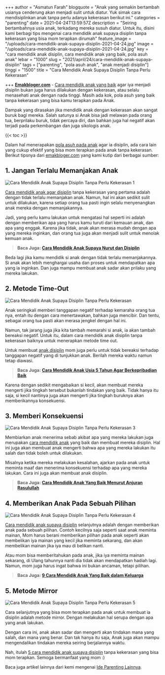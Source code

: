+++
author = "Asmatun Farah"
blogquote = "Anak yang semakin bertambah usianya cenderung akan menjadi sulit untuk diatur. Yuk simak cara mendisiplinkan anak tanpa perlu adanya kekerasan berikut ini."
categories = "parenting"
date = 2021-04-24T13:59:57Z
description = "Seiring bertambahnya usia anak, terkadang mereka susuh diatur. Untuk itu, disini kami berbagi tips mengenai cara mendidik anak supaya disiplin tanpa kekerasan yang bisa mom terapkan dirumah"
feature_image = "/uploads/cara-mendidik-anak-supaya-disiplin-2021-04-24.jpg"
image = "/uploads/cara-mendidik-anak-supaya-disiplin-2021-04-24.jpg"
key = "cara mendidik anak disiplin, cara mendidik anak yang baik, pola asuh anak"
lebar = "1000"
slug = "2021/april/24/cara-mendidik-anak-supaya-disiplin"
tags = ["parenting", "pola asuh anak", "anak menjadi disiplin"]
tinggi = "1500"
title = "Cara Mendidik Anak Supaya Disiplin Tanpa Perlu Kekerasan"

+++
[**Emakbloger.com**](/) - [Cara mendidik anak yang baik](https://www.emakbloger.com/2021/april/13/cara-mendidik-anak/) agar iya menjadi disiplin bukan juga harus dilakukan dengan kekerasan, atau selalu menasehati anak dengan nada tinggi. Masih ada kok, pola asuh yang baik tanpa kekerasan yang bisa kamu terapkan pada Anak.

Dampak yang dirasakan jika mendidik anak dengan kekerasan akan sangat buruk bagi mereka. Salah satunya si Anak bisa jadi melawan pada orang tua, berprilaku buruk, tidak percaya diri, dan bahkan juga hal negatif akan terjadi pada perkembangan dan juga sikologis anak.

{{< toc >}}

Dalam hal menerapakan [pola asuh pada anak](/tags/parenting) agar ia disiplin, ada cara lain yang cukup efektif yang bisa mom terapkan pada anak tanpa kekerasan. Berikut tipsnya dari [emakbloger.com](/) yang kami kutip dari berbagai sumber:

## 1. Jangan Terlalu Memanjakan Anak

![Cara Mendidik Anak Supaya Disiplin Tanpa Perlu Kekerasan 1](/uploads/cara-mendidik-anak-supaya-disiplin-tanpa-kekerasan-2021-04-24.jpg "Cara Mendidik Anak Supaya Disiplin Tanpa Perlu Kekerasan 1")

[Cara mendidik anak agar disiplin](/tags/anak-menjadi-disiplin) tanpa kekerasan yang pertama adalah dengan tidak terlalu memanjakan anak. Namun, hal ini akan sedikit sulit untuk dilakukan, karena setiap orang tua pasti ingin selalu menyenangkan anak mereka dengan memanjakannya.

Jadi, yang perlu kamu lakukan untuk mengatasi hal seperti ini adalah dengan memberikan apa yang harus kamu turuti dari kemauan anak, dan apa yang enggak. Karena jika tidak, anak akan merasa mudah dengan apa yang mereka inginkan, dan orang tua juga akan menjadi sulit untuk menolak kemuan anak.

> **Baca Juga:** [**Cara Mendidik Anak Supaya Nurut dan Disiplin**](https://www.emakbloger.com/2021/april/13/cara-mendidik-anak/)

Beda lagi jika kamu mendidik si anak dengan tidak terlalu memanjakannya. Si anak akan lebih menghargai usaha dan proses untuk mendapatkan apa yang ia inginkan. Dan juga mampu membuat anak sadar akan prilaku yang mereka lakukan.

## 2. Metode Time-Out

![Cara Mendidik Anak Supaya Disiplin Tanpa Perlu Kekerasan](/uploads/cara-mendidik-anak-supaya-disiplin-tanpa-kekerasan-1-2021-04-24.jpg "Cara Mendidik Anak Supaya Disiplin Tanpa Perlu Kekerasan 2")

Anak seringkali memberi tanggapan negatif terhadap kemaraha orang tua nya, entah itu dengan cara menertawakan, bahkan juga mencibir. Dan tentu, sebagai orang tua pasti akan merasa jengkel dengan hal ini.

Namun, tak jarang juga jika kita tambah memarahi si anak, ia akan tambah bereaksi negatif. Untuk itu, dalam cara mendidik anak disiplin tanpa kekerasan baiknya untuk menerapkan metode time out.

Untuk membuat [anak disiplin](/tags/anak-menjadi-disiplin) mom juga perlu untuk tidak bereaksi terhadap tanggapan negatif yang di tunjukkan anak. Berilah mereka waktu namun tetap diawasi.

> **Baca Juga:** [**Cara Mendidik Anak Usia 5 Tahun Agar Berkepribadian Baik**](https://www.emakbloger.com/2021/april/20/cara-mendidik-anak-5-tahun/)

Karena dengan sedikit mengabaikan si kecil, akan membuat mereka mengerti jika tingkah tersebut bukanlah tindakan yang baik. Tidak hanya itu saja, si kecil nantinya juga akan mengerti jika tingkah buruknya akan memberikannya konsekuensi.

## 3. Memberi Konsekuensi

![Cara Mendidik Anak Supaya Disiplin Tanpa Perlu Kekerasan 3](/uploads/cara-mendidik-anak-supaya-disiplin-tanpa-kekerasan-2-2021-04-24.jpg "Cara Mendidik Anak Supaya Disiplin Tanpa Perlu Kekerasan 3")

Membiarkan anak menerima sebab akibat apa yang mereka lakukan juga merupakan [cara mendidik anak](/tags/pola-asuh-anak) yang baik dan membuat mereka disiplin. Hal ini juga akan membuat anak mengerti bahwa apa yang mereka lakukan itu salah dan tidak boleh untuk dilakukan.

Misalnya ketika mereka melakukan kesalahan, ajarkan pada anak untuk meminta maaf dan menerima konsekuensi terhadap apa yang mereka lakukan. Cara ini juga akan membuat anak disiplin.

> **Baca Juga:** [**Cara Mendidik Anak Yang Baik Menurut Anjuran Rasulullah**](https://www.emakbloger.com/2021/april/18/cara-mendidik-anak-menurut-islam/)

## 4. Memberikan Anak Pada Sebuah Pilihan

![Cara Mendidik Anak Supaya Disiplin Tanpa Perlu Kekerasan 4](/uploads/cara-mendidik-anak-supaya-disiplin-tanpa-kekerasan-3-2021-04-24.jpg "Cara Mendidik Anak Supaya Disiplin Tanpa Perlu Kekerasan 4")

[Cara mendidik anak supaya disiplin](https://www.emakbloger.com/2021/april/13/cara-mendidik-anak/) selanjutnya adalah dengan memberikan anak pada sebuah pilihan. Contoh kecilnya saja seperti saat anak meminta mainan, Mom harus berani memberikan pilihan pada anak seperti akan membelikan iya mainan yang kecil jika meminta sekarang, dan akan membelikan mainan jika iya mau di belikan nanti.

Atau mom bisa memberitahukan pada anak, jika iya meminta mainan sekarang, di Ulang tahunnya nanti dia tidak akan mendapatkan hadiah lagi. Namun, mom juga harus ingat bahwa ini bukan ancaman, tetapi pilihan.

> **Baca Juga:** [**9 Cara Mendidik Anak Yang Baik dalam Keluarga**](https://www.emakbloger.com/2021/april/13/cara-mendidik-anak-yang-baik-dalam-keluarga/)

## 5. Metode Mirror

![Cara Mendidik Anak Supaya Disiplin Tanpa Perlu Kekerasan 5](/uploads/cara-mendidik-anak-supaya-disiplin-tanpa-kekerasan-4-2021-04-24.jpg "Cara Mendidik Anak Supaya Disiplin Tanpa Perlu Kekerasan 5")

Cara selanjutnya yang bisa mom terapkan pada anak untuk membuat ia disiplin adalah metode mirror. Dengan melakukan hal serupa dengan apa yang anak lakukan.

Dengan cara ini, anak akan sadar dan mengerti akan tindakan mana yang salah, dan mana yang benar. Dan tak hanya itu saja, Anak juga akan mampu mengendalikan tindakan mereka seiring berjalannya waktu.

Nah, itulah [5 cara mendidik anak supaya disiplin](/tags/parenting) tanpa kekerasan yang bisa mom terapkan. Semoga bermanfaat yang mom :)

Baca juga artikel lainnya dari kemi mengenai [Ide Parenting Lainnya](https://www.emakbloger.com/categories/parenting).